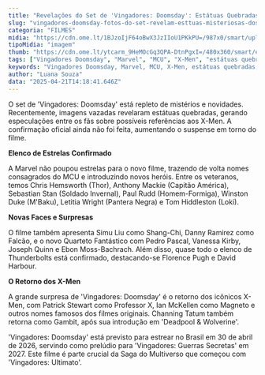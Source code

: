```yaml
---
title: "Revelações do Set de 'Vingadores: Doomsday': Estátuas Quebradas e Retorno de Ícones"
slug: "vingadores-doomsday-fotos-do-set-revelam-esttuas-misteriosas-dos-heris"
categoria: "FILMES"
midia: "https://cdn.ome.lt/1BJzoIjF64oBwX3JzIIoU1PKkPU=/987x0/smart/uploads/conteudo/fotos/OMELETE_CAPA_-_2025-04-21T102812.732.png"
tipoMidia: "imagem"
thumb: "https://cdn.ome.lt/ytcarm_9HeMOcGq3QPA-DtnPgxI=/480x360/smart/extras/conteudos/omelete_THUMB_-_2025-04-21T102747.625.png"
tags: ["Vingadores Doomsday", "Marvel", "MCU", "X-Men", "estátuas quebradas", "elenco Vingadores", "filmes Marvel", "Saga do Multiverso"]
keywords: "Vingadores Doomsday, Marvel, MCU, X-Men, estátuas quebradas, elenco Vingadores, filmes Marvel, Saga do Multiverso"
author: "Luana Souza"
data: "2025-04-21T14:18:41.646Z"
---
```


O set de 'Vingadores: Doomsday' está repleto de mistérios e novidades. Recentemente, imagens vazadas revelaram estátuas quebradas, gerando especulações entre os fãs sobre possíveis referências aos X-Men. A confirmação oficial ainda não foi feita, aumentando o suspense em torno do filme.

<blockquote class="twitter-tweet"><a href="https://twitter.com/user/status/1913936548627677548"></a></blockquote>

**Elenco de Estrelas Confirmado**

A Marvel não poupou estrelas para o novo filme, trazendo de volta nomes consagrados do MCU e introduzindo novos heróis. Entre os veteranos, temos Chris Hemsworth (Thor), Anthony Mackie (Capitão América), Sebastian Stan (Soldado Invernal), Paul Rudd (Homem-Formiga), Winston Duke (M'Baku), Letitia Wright (Pantera Negra) e Tom Hiddleston (Loki).

**Novas Faces e Surpresas**

O filme também apresenta Simu Liu como Shang-Chi, Danny Ramirez como Falcão, e o novo Quarteto Fantástico com Pedro Pascal, Vanessa Kirby, Joseph Quinn e Ebon Moss-Bachrach. Além disso, quase todo o elenco de Thunderbolts está confirmado, destacando-se Florence Pugh e David Harbour.

**O Retorno dos X-Men**

A grande surpresa de 'Vingadores: Doomsday' é o retorno dos icônicos X-Men, com Patrick Stewart como Professor X, Ian McKellen como Magneto e outros nomes famosos dos filmes originais. Channing Tatum também retorna como Gambit, após sua introdução em 'Deadpool & Wolverine'.

'Vingadores: Doomsday' está previsto para estrear no Brasil em 30 de abril de 2026, servindo como prelúdio para 'Vingadores: Guerras Secretas' em 2027. Este filme é parte crucial da Saga do Multiverso que começou com 'Vingadores: Ultimato'.